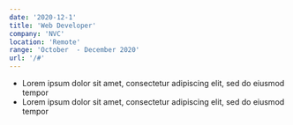 ```yaml
---
date: '2020-12-1'
title: 'Web Developer'
company: 'NVC'
location: 'Remote'
range: 'October  - December 2020'
url: '/#'
---
```


- Lorem ipsum dolor sit amet, consectetur adipiscing elit, sed do eiusmod tempor
- Lorem ipsum dolor sit amet, consectetur adipiscing elit, sed do eiusmod tempor